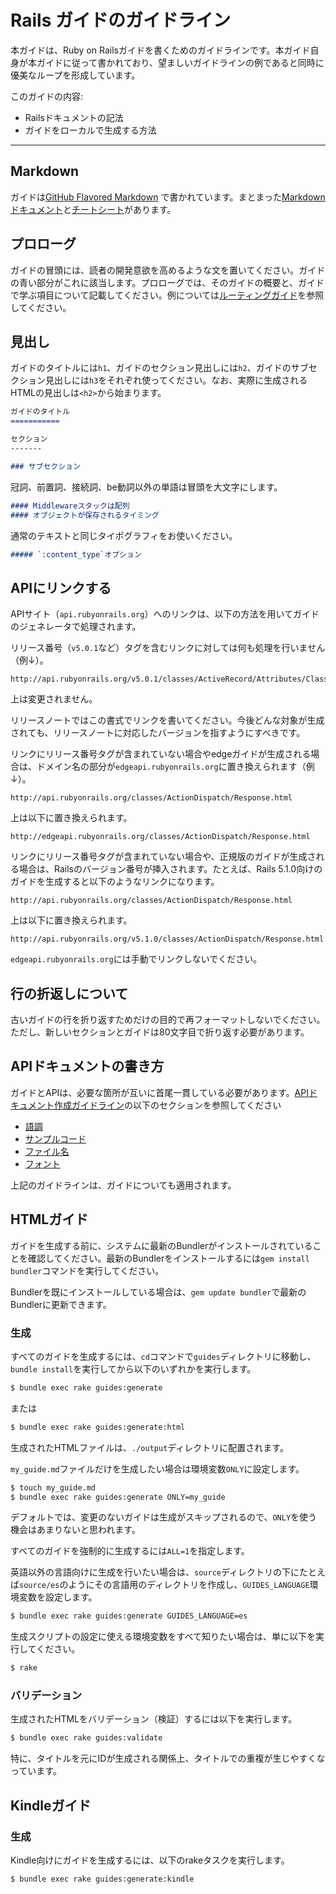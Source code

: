 
Rails ガイドのガイドライン
===============================

本ガイドは、Ruby on Railsガイドを書くためのガイドラインです。本ガイド自身が本ガイドに従って書かれており、望ましいガイドラインの例であると同時に優美なループを形成しています。

このガイドの内容:

* Railsドキュメントの記法
* ガイドをローカルで生成する方法

--------------------------------------------------------------------------------


Markdown
-------

ガイドは[GitHub Flavored Markdown][] で書かれています。まとまった[Markdownドキュメント][Markdown doc]と[チートシート][cheatsheet]があります。

[GitHub Flavored Markdown]: https://docs.github.com/ja/get-started/writing-on-github
[Markdown doc]: https://daringfireball.net/projects/markdown/syntax
[cheatsheet]: https://daringfireball.net/projects/markdown/basics

プロローグ
--------

ガイドの冒頭には、読者の開発意欲を高めるような文を置いてください。ガイドの青い部分がこれに該当します。プロローグでは、そのガイドの概要と、ガイドで学ぶ項目について記載してください。例については[ルーティングガイド](routing.html)を参照してください。

見出し
------

ガイドのタイトルには`h1`、ガイドのセクション見出しには`h2`、ガイドのサブセクション見出しには`h3`をそれぞれ使ってください。なお、実際に生成されるHTMLの見出しは`<h2>`から始まります。

```markdown
ガイドのタイトル
===========

セクション
-------

### サブセクション
```

冠詞、前置詞、接続詞、be動詞以外の単語は冒頭を大文字にします。

```markdown
#### Middlewareスタックは配列
#### オブジェクトが保存されるタイミング
```

通常のテキストと同じタイポグラフィをお使いください。

```markdown
##### `:content_type`オプション
```

APIにリンクする
------------------

APIサイト（`api.rubyonrails.org`）へのリンクは、以下の方法を用いてガイドのジェネレータで処理されます。

リリース番号（`v5.0.1`など）タグを含むリンクに対しては何も処理を行いません（例↓）。

```
http://api.rubyonrails.org/v5.0.1/classes/ActiveRecord/Attributes/ClassMethods.html
```

上は変更されません。

リリースノートではこの書式でリンクを書いてください。今後どんな対象が生成されても、リリースノートに対応したバージョンを指すようにすべきです。

リンクにリリース番号タグが含まれていない場合やedgeガイドが生成される場合は、ドメイン名の部分が`edgeapi.rubyonrails.org`に置き換えられます（例↓）。


```
http://api.rubyonrails.org/classes/ActionDispatch/Response.html
```

上は以下に置き換えられます。

```
http://edgeapi.rubyonrails.org/classes/ActionDispatch/Response.html
```

リンクにリリース番号タグが含まれていない場合や、正規版のガイドが生成される場合は、Railsのバージョン番号が挿入されます。たとえば、Rails 5.1.0向けのガイドを生成すると以下のようなリンクになります。

```
http://api.rubyonrails.org/classes/ActionDispatch/Response.html
```

上は以下に置き換えられます。

```
http://api.rubyonrails.org/v5.1.0/classes/ActionDispatch/Response.html
```

`edgeapi.rubyonrails.org`には手動でリンクしないでください。

行の折返しについて
---------------

古いガイドの行を折り返すためだけの目的で再フォーマットしないでください。ただし、新しいセクションとガイドは80文字目で折り返す必要があります。

APIドキュメントの書き方
----------------------------

ガイドとAPIは、必要な箇所が互いに首尾一貫している必要があります。[APIドキュメント作成ガイドライン](api_documentation_guidelines.html)の以下のセクションを参照してください

* [語調](api_documentation_guidelines.html#語調)
* [サンプルコード](api_documentation_guidelines.html#サンプルコード)
* [ファイル名](api_documentation_guidelines.html#ファイル名)
* [フォント](api_documentation_guidelines.html#フォント)

上記のガイドラインは、ガイドについても適用されます。

HTMLガイド
-----------

ガイドを生成する前に、システムに最新のBundlerがインストールされていることを確認してください。最新のBundlerをインストールするには`gem install bundler`コマンドを実行してください。

Bundlerを既にインストールしている場合は、`gem update bundler`で最新のBundlerに更新できます。

### 生成

すべてのガイドを生成するには、`cd`コマンドで`guides`ディレクトリに移動し、`bundle install`を実行してから以下のいずれかを実行します。

```bash
$ bundle exec rake guides:generate
```

または

```bash
$ bundle exec rake guides:generate:html
```

生成されたHTMLファイルは、`./output`ディレクトリに配置されます。

`my_guide.md`ファイルだけを生成したい場合は環境変数`ONLY`に設定します。

```bash
$ touch my_guide.md
$ bundle exec rake guides:generate ONLY=my_guide
```

デフォルトでは、変更のないガイドは生成がスキップされるので、`ONLY`を使う機会はあまりないと思われます。

すべてのガイドを強制的に生成するには`ALL=1`を指定します。

英語以外の言語向けに生成を行いたい場合は、`source`ディレクトリの下にたとえば`source/es`のようにその言語用のディレクトリを作成し、`GUIDES_LANGUAGE`環境変数を設定します。

```bash
$ bundle exec rake guides:generate GUIDES_LANGUAGE=es
```

生成スクリプトの設定に使える環境変数をすべて知りたい場合は、単に以下を実行してください。

```bash
$ rake
```

### バリデーション

生成されたHTMLをバリデーション（検証）するには以下を実行します。

```bash
$ bundle exec rake guides:validate
```

特に、タイトルを元にIDが生成される関係上、タイトルでの重複が生じやすくなっています。

Kindleガイド
-------------

### 生成

Kindle向けにガイドを生成するには、以下のrakeタスクを実行します。

```bash
$ bundle exec rake guides:generate:kindle
```
